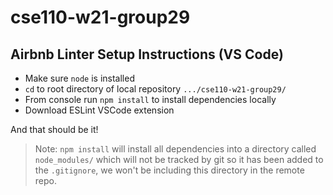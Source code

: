 # cse110-w21-group29


## Airbnb Linter Setup Instructions (VS Code)

- Make sure `node` is installed
- `cd` to root directory of local repository `.../cse110-w21-group29/`
- From console run `npm install` to install dependencies locally
- Download ESLint VSCode extension

And that should be it!
> Note: `npm install` will install all dependencies into a directory called `node_modules/` which will not be tracked by git so it has been added to the `.gitignore`, we won't be including this directory in the remote repo.
